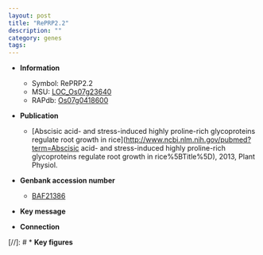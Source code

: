```yaml
---
layout: post
title: "RePRP2.2"
description: ""
category: genes
tags: 
---
```


* **Information**  
    + Symbol: RePRP2.2  
    + MSU: [LOC_Os07g23640](http://rice.uga.edu/cgi-bin/ORF_infopage.cgi?orf=LOC_Os07g23640)  
    + RAPdb: [Os07g0418600](https://rapdb.dna.affrc.go.jp/locus/?name=Os07g0418600)  

* **Publication**  
    + [Abscisic acid- and stress-induced highly proline-rich glycoproteins regulate root growth in rice](http://www.ncbi.nlm.nih.gov/pubmed?term=Abscisic acid- and stress-induced highly proline-rich glycoproteins regulate root growth in rice%5BTitle%5D), 2013, Plant Physiol.

* **Genbank accession number**  
    + [BAF21386](http://www.ncbi.nlm.nih.gov/nuccore/BAF21386)

* **Key message**  

* **Connection**  

[//]: # * **Key figures**  



